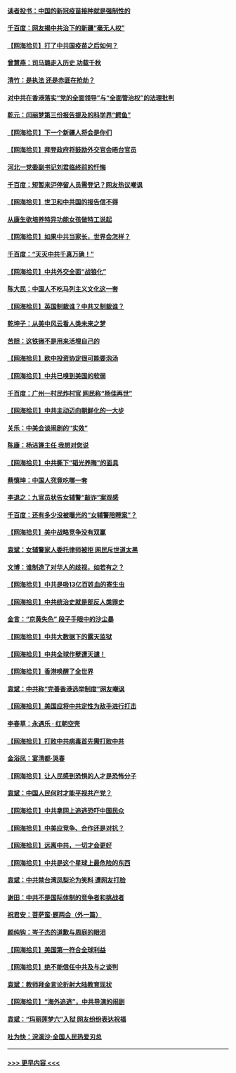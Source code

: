 #### [读者投书：中国的新冠疫苗接种就是强制性的](../pages/nsc993/n12859932.md?t=04070901) 
#### [千百度：网友揭中共治下的新疆“毫无人权”](../pages/nsc993/n12858385.md?t=04070901) 
#### [【网海拾贝】打了中共国疫苗之后如何？](../pages/nsc993/n12857866.md?t=04070901) 
#### [曾慧燕：司马璐走入历史 功载千秋](../pages/nsc993/n12856996.md?t=04070901) 
#### [清竹：是执法 还是赤匪在抢劫？](../pages/nsc993/n12856952.md?t=04070901) 
#### [对中共在香港落实“党的全面领导”与“全面管治权”的法理批判](../pages/nsc993/n12856929.md?t=04070901) 
#### [乾元：闫丽梦第三份报告提及的科学界“鳄鱼”](../pages/nsc993/n12855985.md?t=04070901) 
#### [【网海拾贝】下一个新疆人将会是你们](../pages/nsc993/n12855864.md?t=04070901) 
#### [【网海拾贝】拜登政府将鼓励外交官会晤台官员](../pages/nsc993/n12853615.md?t=04070901) 
#### [河北一党委副书记刘君临终前的忏悔](../pages/nsc993/n12849420.md?t=04070901) 
#### [千百度：短暂来沪停留人员需登记？网友热议嘲讽](../pages/nsc993/n12853497.md?t=04070901) 
#### [【网海拾贝】世卫和中共国的报告信不得](../pages/nsc993/n12850902.md?t=04070901) 
#### [从康生欲培养特异功能女孩做特工说起](../pages/nsc993/n12849289.md?t=04070901) 
#### [【网海拾贝】如果中共当家长，世界会怎样？](../pages/nsc993/n12848436.md?t=04070901) 
#### [千百度：“天灭中共千真万确！”](../pages/nsc993/n12845659.md?t=04070901) 
#### [【网海拾贝】中共外交全面“战狼化”](../pages/nsc993/n12845607.md?t=04070901) 
#### [陈大民：中国人不吃马列主义文化这一套](../pages/nsc993/n12842496.md?t=04070901) 
#### [【网海拾贝】英国制裁谁？中共又制裁谁？](../pages/nsc993/n12840909.md?t=04070901) 
#### [乾坤子：从美中风云看人类未来之梦](../pages/nsc993/n12840590.md?t=04070901) 
#### [苦胆：这铁锹不是用来活埋自己的](../pages/nsc993/n12839512.md?t=04070901) 
#### [【网海拾贝】欧中投资协定很可能要泡汤](../pages/nsc993/n12835122.md?t=04070901) 
#### [【网海拾贝】中共已嗅到美国的软弱](../pages/nsc993/n12832411.md?t=04070901) 
#### [千百度：广州一村民炸村官 网民称“杨佳再世”](../pages/nsc993/n12832380.md?t=04070901) 
#### [【网海拾贝】中共主动迈向朝鲜化的一大步](../pages/nsc993/n12829887.md?t=04070901) 
#### [关乐：中美会谈闹剧的“实效”](../pages/nsc993/n12826698.md?t=04070901) 
#### [陈康：杨洁篪主任  我想对您说](../pages/nsc993/n12826609.md?t=04070901) 
#### [【网海拾贝】中共撕下“韬光养晦”的面具](../pages/nsc993/n12826459.md?t=04070901) 
#### [蔡慎坤：中国人究竟吃哪一套](../pages/nsc993/n12826010.md?t=04070901) 
#### [李退之：九官员状告女辅警“敲诈”案观感](../pages/nsc993/n12823984.md?t=04070901) 
#### [千百度：还有多少没被曝光的“女辅警陪睡案”？](../pages/nsc993/n12822136.md?t=04070901) 
#### [【网海拾贝】美中战略竞争没有双赢](../pages/nsc993/n12822105.md?t=04070901) 
#### [袁斌：女辅警家人委托律师被拒 网民斥世道太黑](../pages/nsc993/n12822004.md?t=04070901) 
#### [文博：谁制造了对华人的歧视，如若有之？](../pages/nsc993/n12821635.md?t=04070901) 
#### [【网海拾贝】中共是吸13亿百姓血的寄生虫](../pages/nsc993/n12819191.md?t=04070901) 
#### [【网海拾贝】中共统治史就是部反人类罪史](../pages/nsc993/n12816738.md?t=04070901) 
#### [金言：“京黄失色” 段子手眼中的沙尘暴](../pages/nsc993/n12815700.md?t=04070901) 
#### [【网海拾贝】中共大数据下的露天监狱](../pages/nsc993/n12811075.md?t=04070901) 
#### [【网海拾贝】中共全球作孽遭天谴！](../pages/nsc993/n12810258.md?t=04070901) 
#### [【网海拾贝】香港唤醒了全世界](../pages/nsc993/n12809100.md?t=04070901) 
#### [袁斌：中共称“完善香港选举制度”网友嘲讽](../pages/nsc993/n12808994.md?t=04070901) 
#### [【网海拾贝】美国应将中共定性为敌手进行打击](../pages/nsc993/n12806870.md?t=04070901) 
#### [李春草：永遇乐 · 红朝空壳](../pages/nsc993/n12805365.md?t=04070901) 
#### [【网海拾贝】打败中共病毒首先需打败中共](../pages/nsc993/n12803930.md?t=04070901) 
#### [金浴凤：宴清都‧哭春](../pages/nsc993/n12801601.md?t=04070901) 
#### [【网海拾贝】让人民感到恐惧的人才是恐怖分子](../pages/nsc993/n12799347.md?t=04070901) 
#### [袁斌：中国人民何时才能平视共产党？](../pages/nsc993/n12799306.md?t=04070901) 
#### [【网海拾贝】中共拿网上追逃恐吓中国民众](../pages/nsc993/n12796905.md?t=04070901) 
#### [【网海拾贝】中美应竞争、合作还是对抗？](../pages/nsc993/n12794675.md?t=04070901) 
#### [【网海拾贝】远离中共，一切才会更好](../pages/nsc993/n12793572.md?t=04070901) 
#### [【网海拾贝】中共是这个星球上最危险的东西](../pages/nsc993/n12791400.md?t=04070901) 
#### [袁斌：中共禁台湾凤梨沦为笑料 遭网友打脸](../pages/nsc993/n12791335.md?t=04070901) 
#### [谢田：中共不是国际体制的竞争者和挑战者](../pages/nsc993/n12791212.md?t=04070901) 
#### [祝君安：菩萨蛮·题两会（外一篇）](../pages/nsc993/n12786801.md?t=04070901) 
#### [颜纯钩：岑子杰的道歉与周庭的眼泪](../pages/nsc993/n12786775.md?t=04070901) 
#### [【网海拾贝】美国第一符合全球利益](../pages/nsc993/n12786666.md?t=04070901) 
#### [【网海拾贝】绝不能信任中共及与之谈判](../pages/nsc993/n12784266.md?t=04070901) 
#### [袁斌：教师拜金言论折射大陆教育现状](../pages/nsc993/n12783868.md?t=04070901) 
#### [【网海拾贝】“海外追逃”，中共导演的闹剧](../pages/nsc993/n12781638.md?t=04070901) 
#### [袁斌：“玛丽莲梦六”入狱 网友纷纷表达祝福](../pages/nsc993/n12781432.md?t=04070901) 
#### [吐为快：浣溪沙·全国人民热爱刃总](../pages/nsc993/n12781393.md?t=04070901) 

----
#### [ >>> 更早内容 <<< ](../indexes/nsc993-earlier.md)
